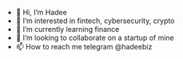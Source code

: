- 👋 Hi, I’m Hadee  
- 👀 I’m interested in fintech, cybersecurity, crypto 
- 🌱 I’m currently learning finance
- 💞️ I’m looking to collaborate on a startup of mine
- 📫 How to reach me telegram @hadeebiz

<!---
Hadee/Hadee is a ✨ special ✨ repository because its `README.md` (this file) appears on your GitHub profile.
You can click the Preview link to take a look at your changes.
--->
